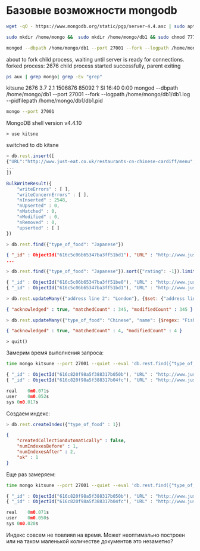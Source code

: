 # Базовые возможности mongodb

```bash
wget -qO - https://www.mongodb.org/static/pgp/server-4.4.asc | sudo apt-key add - && echo "deb [ arch=amd64,arm64 ] https://repo.mongodb.org/apt/ubuntu focal/mongodb-org/4.4 multiverse" | sudo tee /etc/apt/sources.list.d/mongodb-org-4.4.list && sudo apt-get update && sudo apt-get install -y mongodb-org

sudo mkdir /home/mongo &&  sudo mkdir /home/mongo/db1 && sudo chmod 777 /home/mongo/db1

mongod --dbpath /home/mongo/db1 --port 27001 --fork --logpath /home/mongo/db1/db1.log --pidfilepath /home/mongo/db1/db1.pid
```
about to fork child process, waiting until server is ready for connections.
forked process: 2676
child process started successfully, parent exiting

```bash
ps aux | grep mongo| grep -Ev "grep" 
```
kitsune     2676  3.7  2.1 1506876 85092 ?       Sl   16:40   0:00 mongod --dbpath /home/mongo/db1 --port 27001 --fork --logpath /home/mongo/db1/db1.log --pidfilepath /home/mongo/db1/db1.pid

```bash
mongo --port 27001
```
MongoDB shell version v4.4.10

```text
> use kitsne
```
switched to db kitsne

```js
> db.rest.insert([
{"URL":"http://www.just-eat.co.uk/restaurants-cn-chinese-cardiff/menu","address":"228 City Road","address line 2":"Cardiff","name":".CN Chinese","outcode":"CF24","postcode":"3JH","rating":5,"type_of_food":"Chinese"},
...
])
```
```js
BulkWriteResult({
	"writeErrors" : [ ],
	"writeConcernErrors" : [ ],
	"nInserted" : 2548,
	"nUpserted" : 0,
	"nMatched" : 0,
	"nModified" : 0,
	"nRemoved" : 0,
	"upserted" : [ ]
})
```

```js
> db.rest.find({"type_of_food": "Japanese"})
```
```json lines
{ "_id" : ObjectId("616c5c06b65347ba3ff51bd1"), "URL" : "http://www.just-eat.co.uk/restaurants-aisushi-n1/menu", "address" : "335 Caledonian Road", "address line 2" : "London", "name" : "Ai Sushi", "outcode" : "N1", "postcode" : "1DW", "rating" : 5, "type_of_food" : "Japanese" }
...
```

```js
> db.rest.find({"type_of_food": "Japanese"}).sort({"rating": -1}).limit(2)
```
```js
{ "_id" : ObjectId("616c5c06b65347ba3ff51be0"), "URL" : "http://www.just-eat.co.uk/restaurants-aji-tn23/menu", "address" : "23 New Rents", "address line 2" : "Ashford", "name" : "Aji - Collection Only", "outcode" : "TN23", "postcode" : "2JJ", "rating" : 6, "type_of_food" : "Japanese" }
{ "_id" : ObjectId("616c5c06b65347ba3ff51bd1"), "URL" : "http://www.just-eat.co.uk/restaurants-aisushi-n1/menu", "address" : "335 Caledonian Road", "address line 2" : "London", "name" : "Ai Sushi", "outcode" : "N1", "postcode" : "1DW", "rating" : 5, "type_of_food" : "Japanese" }
```

```js
> db.rest.updateMany({"address line 2": "London"}, {$set: {"address line 2": "Paris"}})
```
```json
{ "acknowledged" : true, "matchedCount" : 345, "modifiedCount" : 345 }
```

```js
> db.rest.updateMany({"type_of_food": "Chinese", "name": {$regex: "Fish"}}, {$set: {"type_of_food": "Chinese fish"}})
```
```json
{ "acknowledged" : true, "matchedCount" : 4, "modifiedCount" : 4 }
```

```text
> quit()
```
Замерим время выполнения запроса:
```bash
time mongo kitsune --port 27001 --quiet --eval 'db.rest.find({"type_of_food": "Japanese"}).sort({"rating": -1}).limit(2).shellPrint()'
```
```js
{ "_id" : ObjectId("616c820f98a5f388317b050b"), "URL" : "http://www.just-eat.co.uk/restaurants-aji-tn23/menu", "address" : "23 New Rents", "address line 2" : "Ashford", "name" : "Aji - Collection Only", "outcode" : "TN23", "postcode" : "2JJ", "rating" : 6, "type_of_food" : "Japanese" }
{ "_id" : ObjectId("616c820f98a5f388317b04fc"), "URL" : "http://www.just-eat.co.uk/restaurants-aisushi-n1/menu", "address" : "335 Caledonian Road", "address line 2" : "London", "name" : "Ai Sushi", "outcode" : "N1", "postcode" : "1DW", "rating" : 5, "type_of_food" : "Japanese" }

real	0m0.071s
user	0m0.052s
sys	0m0.017s
```

Создаем индекс:
```js
> db.rest.createIndex({"type_of_food" : 1})
```
```json
{
	"createdCollectionAutomatically" : false,
	"numIndexesBefore" : 1,
	"numIndexesAfter" : 2,
	"ok" : 1
}
```

Еще раз замеряем:
```bash
time mongo kitsune --port 27001 --quiet --eval 'db.rest.find({"type_of_food": "Japanese"}).sort({"rating": -1}).limit(2).shellPrint()'
```
```js
{ "_id" : ObjectId("616c820f98a5f388317b050b"), "URL" : "http://www.just-eat.co.uk/restaurants-aji-tn23/menu", "address" : "23 New Rents", "address line 2" : "Ashford", "name" : "Aji - Collection Only", "outcode" : "TN23", "postcode" : "2JJ", "rating" : 6, "type_of_food" : "Japanese" }
{ "_id" : ObjectId("616c820f98a5f388317b04fc"), "URL" : "http://www.just-eat.co.uk/restaurants-aisushi-n1/menu", "address" : "335 Caledonian Road", "address line 2" : "London", "name" : "Ai Sushi", "outcode" : "N1", "postcode" : "1DW", "rating" : 5, "type_of_food" : "Japanese" }

real	0m0.071s
user	0m0.050s
sys	0m0.020s
```
Индекс совсем не повлиял на время. Может неоптимально построен или на таком маленькой количестве документов это незаметно?